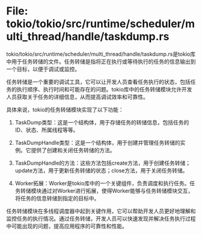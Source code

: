 # File: tokio/tokio/src/runtime/scheduler/multi_thread/handle/taskdump.rs

tokio/tokio/src/runtime/scheduler/multi_thread/handle/taskdump.rs是tokio库中用于任务转储的文件。任务转储是指将正在执行或等待执行的任务的信息输出到一个目标，以便于调试或监控。

任务转储是一个重要的调试工具，它可以让开发人员查看任务执行的状态，包括任务的执行顺序、执行时间和可能存在的问题。tokio库中的任务转储模块允许开发人员获取关于任务的详细信息，从而提高调试效率和可靠性。

具体来说，tokio的任务转储模块实现了以下功能：

1. TaskDump类型：这是一个结构体，用于存储任务的转储信息，包括任务的ID、状态、所属线程等等。

2. TaskDumpHandle类型：这是一个结构体，用于创建并管理任务转储的实例。它提供了创建和关闭任务转储的方法。

3. TaskDumpHandle的方法：这些方法包括create方法，用于创建任务转储；update方法，用于更新任务转储的状态；close方法，用于关闭任务转储。

4. Worker拓展：Worker是tokio库中的一个关键组件，负责调度和执行任务。任务转储模块通过对Worker进行拓展，使得Worker能够与任务转储模块交互，将任务的信息转储到指定的目标中。

任务转储模块在多线程调度器中起到关键作用，它可以帮助开发人员更好地理解和监控任务的执行情况。通过任务转储，开发人员可以快速发现并解决任务执行过程中可能出现的问题，提高应用程序的可靠性和性能。

